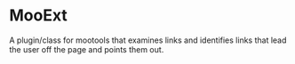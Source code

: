 MooExt
======

A plugin/class for mootools that examines links and identifies links that lead the user off the page and points them out.